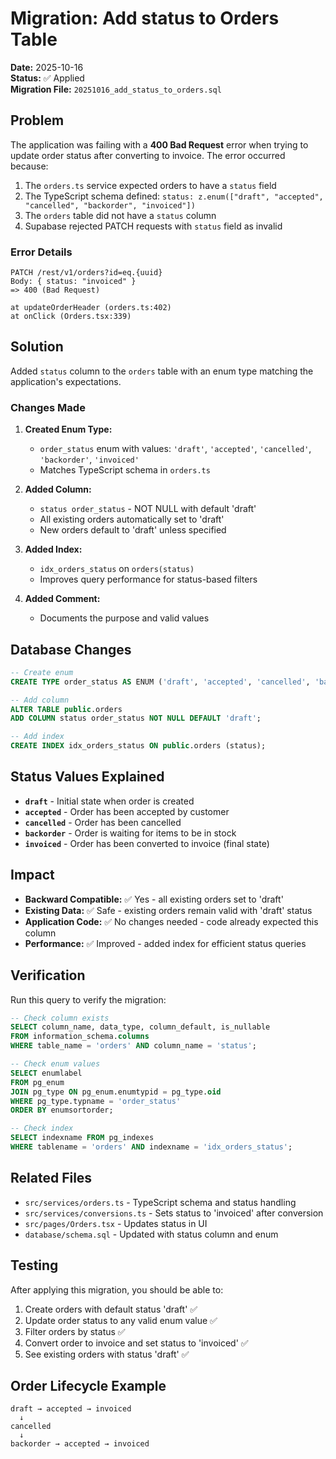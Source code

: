 # Migration: Add status to Orders Table

**Date:** 2025-10-16  
**Status:** ✅ Applied  
**Migration File:** `20251016_add_status_to_orders.sql`

## Problem

The application was failing with a **400 Bad Request** error when trying to update order status after converting to invoice. The error occurred because:

1. The `orders.ts` service expected orders to have a `status` field
2. The TypeScript schema defined: `status: z.enum(["draft", "accepted", "cancelled", "backorder", "invoiced"])`
3. The `orders` table did not have a `status` column
4. Supabase rejected PATCH requests with `status` field as invalid

### Error Details

```
PATCH /rest/v1/orders?id=eq.{uuid}
Body: { status: "invoiced" }
=> 400 (Bad Request)

at updateOrderHeader (orders.ts:402)
at onClick (Orders.tsx:339)
```

## Solution

Added `status` column to the `orders` table with an enum type matching the application's expectations.

### Changes Made

1. **Created Enum Type:**
   - `order_status` enum with values: `'draft'`, `'accepted'`, `'cancelled'`, `'backorder'`, `'invoiced'`
   - Matches TypeScript schema in `orders.ts`

2. **Added Column:**
   - `status order_status` - NOT NULL with default 'draft'
   - All existing orders automatically set to 'draft'
   - New orders default to 'draft' unless specified

3. **Added Index:**
   - `idx_orders_status` on `orders(status)`
   - Improves query performance for status-based filters

4. **Added Comment:**
   - Documents the purpose and valid values

## Database Changes

```sql
-- Create enum
CREATE TYPE order_status AS ENUM ('draft', 'accepted', 'cancelled', 'backorder', 'invoiced');

-- Add column
ALTER TABLE public.orders 
ADD COLUMN status order_status NOT NULL DEFAULT 'draft';

-- Add index
CREATE INDEX idx_orders_status ON public.orders (status);
```

## Status Values Explained

- **`draft`** - Initial state when order is created
- **`accepted`** - Order has been accepted by customer
- **`cancelled`** - Order has been cancelled
- **`backorder`** - Order is waiting for items to be in stock
- **`invoiced`** - Order has been converted to invoice (final state)

## Impact

- **Backward Compatible:** ✅ Yes - all existing orders set to 'draft'
- **Existing Data:** ✅ Safe - existing orders remain valid with 'draft' status
- **Application Code:** ✅ No changes needed - code already expected this column
- **Performance:** ✅ Improved - added index for efficient status queries

## Verification

Run this query to verify the migration:

```sql
-- Check column exists
SELECT column_name, data_type, column_default, is_nullable 
FROM information_schema.columns 
WHERE table_name = 'orders' AND column_name = 'status';

-- Check enum values
SELECT enumlabel 
FROM pg_enum 
JOIN pg_type ON pg_enum.enumtypid = pg_type.oid 
WHERE pg_type.typname = 'order_status' 
ORDER BY enumsortorder;

-- Check index
SELECT indexname FROM pg_indexes 
WHERE tablename = 'orders' AND indexname = 'idx_orders_status';
```

## Related Files

- `src/services/orders.ts` - TypeScript schema and status handling
- `src/services/conversions.ts` - Sets status to 'invoiced' after conversion
- `src/pages/Orders.tsx` - Updates status in UI
- `database/schema.sql` - Updated with status column and enum

## Testing

After applying this migration, you should be able to:

1. Create orders with default status 'draft' ✅
2. Update order status to any valid enum value ✅
3. Filter orders by status ✅
4. Convert order to invoice and set status to 'invoiced' ✅
5. See existing orders with status 'draft' ✅

## Order Lifecycle Example

```
draft → accepted → invoiced
  ↓
cancelled
  ↓
backorder → accepted → invoiced
```

